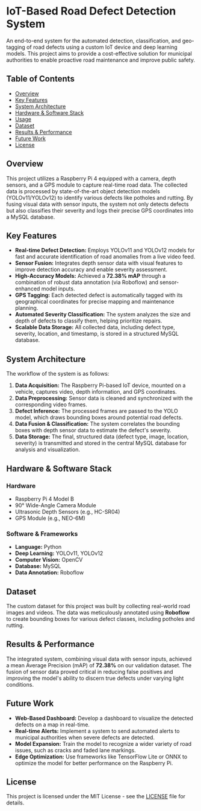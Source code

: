 # IoT-Based Road Defect Detection System

An end-to-end system for the automated detection, classification, and geo-tagging of road defects using a custom IoT device and deep learning models. This project aims to provide a cost-effective solution for municipal authorities to enable proactive road maintenance and improve public safety.

[](https://opensource.org/licenses/MIT)

## Table of Contents

  - [Overview](#overview)
  - [Key Features](#key-features)
  - [System Architecture](#system-architecture)
  - [Hardware & Software Stack](#hardware--software-stack)
  - [Usage](#usage)
  - [Dataset](#dataset)
  - [Results & Performance](#results--performance)
  - [Future Work](#future-work)
  - [License](#license)

## Overview

This project utilizes a Raspberry Pi 4 equipped with a camera, depth sensors, and a GPS module to capture real-time road data. The collected data is processed by state-of-the-art object detection models (YOLOv11/YOLOv12) to identify various defects like potholes and rutting. By fusing visual data with sensor inputs, the system not only detects defects but also classifies their severity and logs their precise GPS coordinates into a MySQL database.

## Key Features

  - **Real-time Defect Detection:** Employs YOLOv11 and YOLOv12 models for fast and accurate identification of road anomalies from a live video feed.
  - **Sensor Fusion:** Integrates depth sensor data with visual features to improve detection accuracy and enable severity assessment.
  - **High-Accuracy Models:** Achieved a **72.38% mAP** through a combination of robust data annotation (via Roboflow) and sensor-enhanced model inputs.
  - **GPS Tagging:** Each detected defect is automatically tagged with its geographical coordinates for precise mapping and maintenance planning.
  - **Automated Severity Classification:** The system analyzes the size and depth of defects to classify them, helping prioritize repairs.
  - **Scalable Data Storage:** All collected data, including defect type, severity, location, and timestamp, is stored in a structured MySQL database.

## System Architecture

The workflow of the system is as follows:

1.  **Data Acquisition:** The Raspberry Pi-based IoT device, mounted on a vehicle, captures video, depth information, and GPS coordinates.
2.  **Data Preprocessing:** Sensor data is cleaned and synchronized with the corresponding video frames.
3.  **Defect Inference:** The processed frames are passed to the YOLO model, which draws bounding boxes around potential road defects.
4.  **Data Fusion & Classification:** The system correlates the bounding boxes with depth sensor data to estimate the defect's severity.
5.  **Data Storage:** The final, structured data (defect type, image, location, severity) is transmitted and stored in the central MySQL database for analysis and visualization.

## Hardware & Software Stack

### Hardware

  - Raspberry Pi 4 Model B
  - 90° Wide-Angle Camera Module
  - Ultrasonic Depth Sensors (e.g., HC-SR04)
  - GPS Module (e.g., NEO-6M)

### Software & Frameworks

  - **Language:** Python
  - **Deep Learning:** YOLOv11, YOLOv12
  - **Computer Vision:** OpenCV
  - **Database:** MySQL
  - **Data Annotation:** Roboflow



## Dataset

The custom dataset for this project was built by collecting real-world road images and videos. The data was meticulously annotated using **Roboflow** to create bounding boxes for various defect classes, including potholes and rutting.

## Results & Performance

The integrated system, combining visual data with sensor inputs, achieved a mean Average Precision (mAP) of **72.38%** on our validation dataset. The fusion of sensor data proved critical in reducing false positives and improving the model's ability to discern true defects under varying light conditions.

## Future Work

  - **Web-Based Dashboard:** Develop a dashboard to visualize the detected defects on a map in real-time.
  - **Real-time Alerts:** Implement a system to send automated alerts to municipal authorities when severe defects are detected.
  - **Model Expansion:** Train the model to recognize a wider variety of road issues, such as cracks and faded lane markings.
  - **Edge Optimization:** Use frameworks like TensorFlow Lite or ONNX to optimize the model for better performance on the Raspberry Pi.

## License

This project is licensed under the MIT License - see the [LICENSE](LICENSE.md) file for details.
